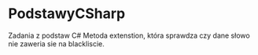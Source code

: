 # PodstawyCSharp
Zadania z podstaw C#
Metoda extenstion, która sprawdza czy dane słowo nie zaweria sie na blackliscie.
